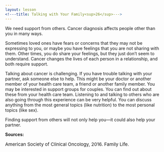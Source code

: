 ```yaml
---
layout: lesson
<!---title: Talking with Your Family<sup>26</sup>--->
---
```


We need support from others. Cancer diagnosis affects people other than you in many ways. 

Sometimes loved ones have fears or concerns that they may not be expressing to you, or maybe you have feelings that you are not sharing with them. Other times, you do share your feelings, but they just don’t seem to understand. Cancer changes the lives of each person in a relationship, and both require support. 

Talking about cancer is challenging. If you have trouble talking with your partner, ask someone else to help. This might be your doctor or another member of your health care team, a friend or another family member. You may be interested in support groups for couples. You can find out about these from your health care team. Listening to and talking to others who are also going through this experience can be very helpful. You can discuss anything from the most general topics (like nutrition) to the most personal topics (like sex).

Finding support from others will not only help you—it could also help your partner.

**Sources:**

<span style="font-size:15px;">American Society of Clinical Oncology, 2016. Family Life.</span>
